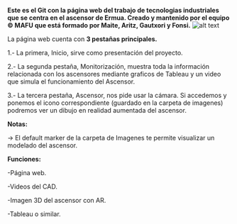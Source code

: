 **Este es el Git con la página web del trabajo de tecnologias industriales que se centra en el ascensor de Ermua. Creado y mantenido por el equipo © MAFU que está formado por Maite, Aritz, Gautxori y Fonsi.**
![alt text](https://www.olabarri.com/wp-content/uploads/referencias/ErmuaAldapa(1).jpg)

La página web cuenta con **3 pestañas principales.**

1.- La primera, Inicio, sirve como presentación del proyecto.

2.- La segunda pestaña, Monitorización, muestra toda la información relacionada con los ascensores mediante graficos de Tableau y un video que simula el funcionamiento del Ascensor.

3.- La tercera pestaña, Ascensor, nos pide usar la cámara. Si accedemos y ponemos el icono correspondiente (guardado en la carpeta de imagenes) podremos ver un dibujo en realidad aumentada del ascensor. 

**Notas:**

-> El default marker de la carpeta de Imagenes te permite visualizar un modelado del ascensor.

**Funciones:**

-Página web.

-Videos del CAD.

-Imagen 3D del ascensor con AR.

-Tableau o similar.
